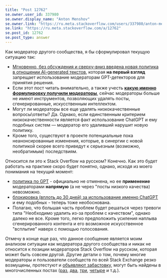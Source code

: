 ```yaml
---
title: "Post 12762"
se.owner.user_id: 337980
se.owner.display_name: "Anton Menshov"
se.owner.link: "https://ru.meta.stackoverflow.com/users/337980/anton-menshov"
se.link: "https://ru.meta.stackoverflow.com/a/12762"
se.post_id: 12762
se.post_type: answer
---
```

<p>Как модератор другого сообщества, я бы сформулировал текущую ситуацию так:</p>
<ul>
<li><a href="https://meta.stackexchange.com/q/389582/383809">Мгновенно, без обсуждения и сверху-вниз введена новая политика в отношении AI-generated текстов</a>, которая <strong>на первый взгляд</strong> запрещает использование модераторам GPT-детекторов для принятия решения.</li>
<li>Если этот пост читать внимательно, а также учесть <strong><a href="https://meta.stackexchange.com/questions/389582/what-is-the-network-policy-regarding-ai-generated-content#comment1299185_389583">какую именно формулировку получили модераторы</a></strong>, сейчас модераторы больше не имеют инструментов, позволяющих удалять посты, сгенерированные, искусственным интеллектом.</li>
<li>Могут ли модераторы все еще удалять низкокачественные вопросы\ответы? Да. Однако, если единственным критерием низкокачественности является факт использование ChatGPT и ему подобных систем — модератор его удаливший нарушит новую политику.</li>
<li>Кроме того, существуют в проекте потенциальные пока неанонсированные изменения, которые, в синергии с новой политикой скорее всего приведут к серьезным (возможно, необратимым) последствиям.</li>
</ul>
<p>Относится ли это к Stack Overflow на русском? Конечно. Как это будет работать на практике скоро будет понятно, однако, исходя из моего понимания на текущий момент:</p>
<ul>
<li><a href="https://ru.stackoverflow.com/help/gpt-policy">политика по GPT</a> - официально не отменена, но ее <strong>применение</strong> модераторами <strong>напрямую</strong> (а не через &quot;посты низкого качества) невозможно.</li>
<li><a href="https://ru.meta.stackoverflow.com/q/12247/337980">блокировка (вплоть до 30 дней) за использование именно ChatGPT</a> и ему подобных - теперь тоже необоснована.</li>
<li>Полагаю, что большая часть проблем будет решаться через тревоги типа &quot;Необходимо удалить из-за проблем с качеством&quot;, однако далеко не все. Кроме того, легко предположить усиления наплыва сгенерированного контента и его возможное искусственное &quot;всплытие&quot; наверх с помощью голосования.</li>
</ul>
<p>Отмечу в конце еще раз, что данное сообщение является моим анализом ситуации как модератора другого сообщества и никак не относится к позиции модераторов Stack Overflow на русском, которая может быть совсем другой. Другие детали о том, почему многие модераторы и пользователи сообществ по всей Stack Exchange резко возмущены, протестуют и <a href="https://openletter.mousetail.nl/" rel="nofollow noreferrer">объявляют забастовку</a>, могут быть найдены в многочисленных постах (<a href="https://meta.stackexchange.com/q/389558/383809">раз</a>, <a href="https://meta.stackexchange.com/q/389617/383809">два</a>, <a href="https://meta.stackexchange.com/q/389653/383809">три</a>, <a href="https://meta.stackexchange.com/q/389598/383809">четыре</a> и т.д.).</p>
